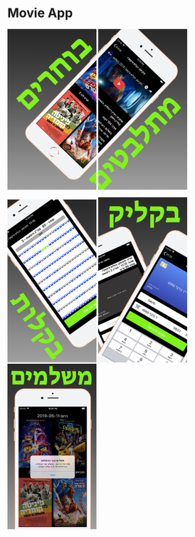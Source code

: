 # Movie App
<p float="left" margin="0 0">
<img width="200px" src="https://github.com/YRol3/Movie-App/blob/master/GitPictures/logo1.png?raw=true" />
<img width="200px" src="https://github.com/YRol3/Movie-App/blob/master/GitPictures/logo2.png?raw=true" />
</p>

<img width="200px" src="https://github.com/YRol3/Movie-App/blob/master/GitPictures/logo3.png?raw=true" />

<img width="200px" src="https://github.com/YRol3/Movie-App/blob/master/GitPictures/logo4.png?raw=true" />

<img width="200px"  src="https://github.com/YRol3/Movie-App/blob/master/GitPictures/logo5.png?raw=true" />

